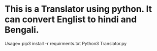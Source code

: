 # This is a Translator using python. It can convert Englist to hindi and Bengali.
Usage=
pip3 install -r requirments.txt
Python3 Translator.py

